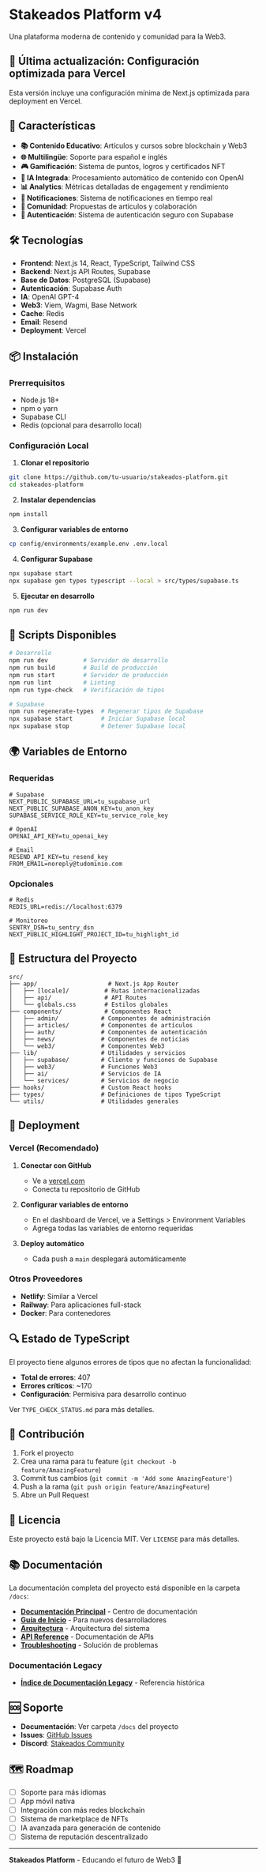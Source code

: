 # Stakeados Platform v4

Una plataforma moderna de contenido y comunidad para la Web3.

## 🚀 **Última actualización: Configuración optimizada para Vercel**

Esta versión incluye una configuración mínima de Next.js optimizada para deployment en Vercel.

## 🚀 Características

- **📚 Contenido Educativo**: Artículos y cursos sobre blockchain y Web3
- **🌐 Multilingüe**: Soporte para español e inglés
- **🎮 Gamificación**: Sistema de puntos, logros y certificados NFT
- **🤖 IA Integrada**: Procesamiento automático de contenido con OpenAI
- **📊 Analytics**: Métricas detalladas de engagement y rendimiento
- **🔔 Notificaciones**: Sistema de notificaciones en tiempo real
- **👥 Comunidad**: Propuestas de artículos y colaboración
- **🔐 Autenticación**: Sistema de autenticación seguro con Supabase

## 🛠️ Tecnologías

- **Frontend**: Next.js 14, React, TypeScript, Tailwind CSS
- **Backend**: Next.js API Routes, Supabase
- **Base de Datos**: PostgreSQL (Supabase)
- **Autenticación**: Supabase Auth
- **IA**: OpenAI GPT-4
- **Web3**: Viem, Wagmi, Base Network
- **Cache**: Redis
- **Email**: Resend
- **Deployment**: Vercel

## 📦 Instalación

### Prerrequisitos

- Node.js 18+ 
- npm o yarn
- Supabase CLI
- Redis (opcional para desarrollo local)

### Configuración Local

1. **Clonar el repositorio**
```bash
git clone https://github.com/tu-usuario/stakeados-platform.git
cd stakeados-platform
```

2. **Instalar dependencias**
```bash
npm install
```

3. **Configurar variables de entorno**
```bash
cp config/environments/example.env .env.local
```

4. **Configurar Supabase**
```bash
npx supabase start
npx supabase gen types typescript --local > src/types/supabase.ts
```

5. **Ejecutar en desarrollo**
```bash
npm run dev
```

## 🔧 Scripts Disponibles

```bash
# Desarrollo
npm run dev          # Servidor de desarrollo
npm run build        # Build de producción
npm run start        # Servidor de producción
npm run lint         # Linting
npm run type-check   # Verificación de tipos

# Supabase
npm run regenerate-types  # Regenerar tipos de Supabase
npx supabase start        # Iniciar Supabase local
npx supabase stop         # Detener Supabase local
```

## 🌍 Variables de Entorno

### Requeridas
```env
# Supabase
NEXT_PUBLIC_SUPABASE_URL=tu_supabase_url
NEXT_PUBLIC_SUPABASE_ANON_KEY=tu_anon_key
SUPABASE_SERVICE_ROLE_KEY=tu_service_role_key

# OpenAI
OPENAI_API_KEY=tu_openai_key

# Email
RESEND_API_KEY=tu_resend_key
FROM_EMAIL=noreply@tudominio.com
```

### Opcionales
```env
# Redis
REDIS_URL=redis://localhost:6379

# Monitoreo
SENTRY_DSN=tu_sentry_dsn
NEXT_PUBLIC_HIGHLIGHT_PROJECT_ID=tu_highlight_id
```

## 📁 Estructura del Proyecto

```
src/
├── app/                    # Next.js App Router
│   ├── [locale]/          # Rutas internacionalizadas
│   ├── api/               # API Routes
│   └── globals.css        # Estilos globales
├── components/            # Componentes React
│   ├── admin/            # Componentes de administración
│   ├── articles/         # Componentes de artículos
│   ├── auth/             # Componentes de autenticación
│   ├── news/             # Componentes de noticias
│   └── web3/             # Componentes Web3
├── lib/                  # Utilidades y servicios
│   ├── supabase/         # Cliente y funciones de Supabase
│   ├── web3/             # Funciones Web3
│   ├── ai/               # Servicios de IA
│   └── services/         # Servicios de negocio
├── hooks/                # Custom React hooks
├── types/                # Definiciones de tipos TypeScript
└── utils/                # Utilidades generales
```

## 🚀 Deployment

### Vercel (Recomendado)

1. **Conectar con GitHub**
   - Ve a [vercel.com](https://vercel.com)
   - Conecta tu repositorio de GitHub

2. **Configurar variables de entorno**
   - En el dashboard de Vercel, ve a Settings > Environment Variables
   - Agrega todas las variables de entorno requeridas

3. **Deploy automático**
   - Cada push a `main` desplegará automáticamente

### Otros Proveedores

- **Netlify**: Similar a Vercel
- **Railway**: Para aplicaciones full-stack
- **Docker**: Para contenedores

## 🔍 Estado de TypeScript

El proyecto tiene algunos errores de tipos que no afectan la funcionalidad:

- **Total de errores**: 407
- **Errores críticos**: ~170
- **Configuración**: Permisiva para desarrollo continuo

Ver `TYPE_CHECK_STATUS.md` para más detalles.

## 🤝 Contribución

1. Fork el proyecto
2. Crea una rama para tu feature (`git checkout -b feature/AmazingFeature`)
3. Commit tus cambios (`git commit -m 'Add some AmazingFeature'`)
4. Push a la rama (`git push origin feature/AmazingFeature`)
5. Abre un Pull Request

## 📄 Licencia

Este proyecto está bajo la Licencia MIT. Ver `LICENSE` para más detalles.

## 📚 Documentación

La documentación completa del proyecto está disponible en la carpeta `/docs`:

- **[Documentación Principal](./docs/README.md)** - Centro de documentación
- **[Guía de Inicio](./docs/GETTING_STARTED.md)** - Para nuevos desarrolladores
- **[Arquitectura](./docs/ARCHITECTURE.md)** - Arquitectura del sistema
- **[API Reference](./docs/API_REFERENCE.md)** - Documentación de APIs
- **[Troubleshooting](./docs/TROUBLESHOOTING.md)** - Solución de problemas

### Documentación Legacy
- **[Índice de Documentación Legacy](./docs/current-state/legacy-documentation-index.md)** - Referencia histórica

## 🆘 Soporte

- **Documentación**: Ver carpeta `/docs` del proyecto
- **Issues**: [GitHub Issues](https://github.com/tu-usuario/stakeados-platform/issues)
- **Discord**: [Stakeados Community](https://discord.gg/stakeados)

## 🗺️ Roadmap

- [ ] Soporte para más idiomas
- [ ] App móvil nativa
- [ ] Integración con más redes blockchain
- [ ] Sistema de marketplace de NFTs
- [ ] IA avanzada para generación de contenido
- [ ] Sistema de reputación descentralizado

---

**Stakeados Platform** - Educando el futuro de Web3 🌟
